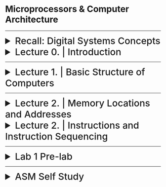 
# Microprocessors & Computer Architecture

---


<details>
  <summary style="font-size: 30px; font-weight: 500; cursor: pointer;">Recall: Digital Systems Concepts</summary>
  

  Multiplexer, Adders (Half & Full)
  Transistors, Flip Flops, Latches

  General information about registers

</details>


<details>
  <summary style="font-size: 30px; font-weight: 500; cursor: pointer;">Lecture 0. | Introduction</summary>
  
## Basic Info & Textbook :
**Computer Organization and Embedded Systems, 6th Edition**
- Authors: Carl Hamacher, Zvonko Vranesic, Safwat Zaky, Naraig
Manjikian,
- Publisher: McGraw‐Hill , 2011

| Category    | Weight   |
|-------------|----------|
| Quizzes     | 10%      |
| Assignments | 10%      |
| Labs        | 15%      |
| Midterm     | 20%      |
| Final       | 45%      |

#### Quizzes:
• Lockdown browser will be used in quizzes.
• Expect a quiz every week. *(I will drop the lowest quiz mark)*
#### Tutorial Assignments:
• There will be assignment in almost every tutorial
#### Midterm:
• will be on **Oct. 4th** during the class time.
• No midterm deferral, marks will be added to the final exam

---

#### ** Course Overview: **

- Introduction to Computer Architecture:
    - CPU, ALU, I/O devices, Busses and Memory – RAM and ROM;
    - RISC vs. CISC architecture;
    - Assembly language programming using a microprocessor and the Hardware/Software Development Tool;
    - Register block and associated registers;
- Microcontroller systems: Interrupt, timer, memory, clock and reset generation
- Analog to Digital conversion (A/D) and Serial Communication Interface Systems.


---

| Week of  | Topic                               | Other Info                |
|----------|-------------------------------------|---------------------------|
| Sep. 05  | Introduction                        |                           |
| Sep. 11  | Basic Structure of Computers        |                           |
| Sep. 18  | Introduction to Microcontrollers    |                           |
| Sep. 25  | Instruction Set Architecture        |                           |
| Oct. 02  | Instruction Set Architecture Midterm| Midterm **( October. 4th )**    |
| Oct. 09  | Fall Study Week                     |                           |
| Oct. 16  | Basic Input/output                  |                           |
| Oct. 23  | Software                            |                           |
| Oct. 30  | Pipelining                          |                           |
| Nov. 06  | Memory Hierarchy                    |                           |
| Nov. 13  | Computer Arithmetic                  |                           |
| Nov. 20  | Serial Communication Interface Systems|                       |
| Nov. 27  | A/D converters, Review              |                           |


</details>

---

<details>
  <summary style="font-size: 30px; font-weight: 500; cursor: pointer;">Lecture 1. | Basic Structure of Computers</summary>

**Computers just add numbers, most important circuit in any given Computer System**

| Computer Types                      | Description |
|-------------------------------------------|----------------------------------------------------------------------------------------------------------------------------------------------------------------------------|
| **Embedded Computers**             | - Integrated into a larger device or system for monitoring and control of physical processes.<br> - Used for specific purposes, e.g., industrial automation, appliances, telecommunication, and vehicles. |
| **Personal Computers (PCs)**       | - Widespread use in homes, education, and offices.<br> - Support various applications: computation, document preparation, design, entertainment, communication, and internet browsing.<br><br> **Classifications:** Desktop, Workstation, Portable/Notebook. |
| **Servers and Enterprise Systems** | - Large computers shared by many users over networks.<br> - Host large databases and provide information processing for organizations.                                                          |
| **Supercomputers and Grid Computers** | - Offer highest performance, used in demanding computations (e.g., weather forecasting, engineering, science).<br> - Expensive and large.<br> - Grid computers are cost-effective, using distributed networked PCs and storage. |
| **Cloud Computing**                | - Users access distributed computing and storage resources via the internet.<br> - Operated as a utility, charging on a pay-as-you-use basis.                                               |

<br>

![MPCA](./static/mpca_1.png)

*Every Computer has a CPU *(Central Processing Unit)*

CPU's can have multiple cores.

### Functional Units
---
**Input:**

Computers accept coded information through input units.

*Example devices:* Keyboard, Trackpad, Mouse, Mic, Camera, Communication Lines (Network)

**Output:**

It's function is to send processed results, out to the world.


*Example devices:* Text & Graphical Displays, Printers, LCD Displays, LEDs

Some Devices provide Input & Ouput like *Touch Screen Displays*!

**Memory Unit:**

It's function is to storage programs and data

Stores data in flipflops **(1 flipflop = 1 bit)**

*Classes of Storage:*
- Primary Memory
- Cache Memory
- Secondary Memory

### Classes of Storage (explained):

**Interconnection Network**

The actual "Flow" of how data is working to preform operations.

**Primary (Main) memory**

Main Memory (RAM), after you turn it off, flipflops will loose their contents.


**Cache Memory**

It is an adjunct to main memory to facilitate high instruction execution rate.

It is a smaller faster RAM unit that is used to hold sections of a program that are currently being executed, along with any associated data.

Cache is tightly coupled with the processor and is usually contained on the
same integrated‐circuit chip

- *Speeds up Processing, Speeds up READ/WRITE*
- *Cache takes small amount of Data from RAM, and uses it for the CPU's current task*

**Secondary Memory**

External Storage (Hard-Disk) usually an SSD now.


**Arithmetic and Logic Unit (ALU):**

Does Additional, has `add`
Does Multiplication, has `mul`

Does Logic Other Operations *(bit-shift, jump)*

**Control Unit:**

ALU & Control Unit make up the processor

It's function is to "Control" everyone, Oh this needs an addition? Give it to the Adder!

**Relies on timing** heavily! Programs need to be ran in order to work properly.


**Processor is composed of:**
- Arithmetic and Logic circuits
- Timing and control circuits
- Registers

**NOTE:** Processors don't deal with the RAM Directly, they just interact with the *Cache Memory* which is constantly being pulled from RAM

Cache gets stored into Registers on CPU *(known as Processor Registers)*

---

### Basic Operational Concepts

![MPCA_3](./static/MCPA_3.png)

- Hardware, Lowest Level, can't operation without system Software

- Systems Software, Utilities that are really commonly used so the developper doesn't have to define every fn. *(Keyboard Inputs, STD IN, STD OUT, etc...)*

- Applications Software, the programs you write, to solve specific problems... *(Ontop of the Systems Software)*


#### Instructions and Programs:

An **instruction** specifies an operation & the location of it's data operands.

A **32-bit** word typically holds one encoded instruction.

---

![MPCA4](./static/MCPA_4.png)

Just for `C = A + B`

Load R2 (Register 2), A *Loads in 32-bits from Address A, 4 bytes*
Load R3 (Register 3), B *Loads in 32-bits from Address B, 4 bytes*

ADD R4 (Register 4), than adds R2 & R3 *With Addition, you activate the "Adder" circuit, and you'll get a result in temporary Register*

STORE R4 (Register 4) *Store the actual memory to Address C*

**LOAD** > Load from Memory
**STORE** > Store to Memory

Here we assumed that **A** & **B** where already loaded in, that's why we are just "Loading" it in.

---

![MPCA](./static/MCPA_5.png)

**Program Counter (PC)** : Has the Address of the Instruction to be ran Next. Since it's sequentially going down the list of Instructions.

**Instruction Register (IR)** : Holds the current Instruction(s), The IR is connected to all the Control Circuitry *(MUX, Adders, etc...)*

**Control circuits** and the arithmetic and logic unit (ALU) fetch and execute
instructions

**The processor-memory interface** is a circuit which manages the transfer of data between the main memory and the processor

**Registers** are Hyper-specific parts of the CPU, whereas the **Cache** Just takes in Memory from the RAM, for Quick Access.

---

#### I/O Devices with CPU

Alot of I/O Devices have specific **Interrupt-Service Routine**

It acts very similar as the essential *Read* / *Write* Operations, the different is Interrupts; When is stuff actually being pressed, or clicked.

These **Interrupt Service Routines** are usually proprietary systems, that's why we need Hardware Drivers for some I/O Devices 

---

#### Number Representation and Arithmetic Operations




</details>

---

<details>
<summary style="font-size: 30px; font-weight: 500; cursor: pointer;">Lecture 2. | Memory Locations and Addresses</summary>

- Memory consists of many **Millions** of cells
- Each cell holds **1 bit** of information. *(HI or LOW)*
- Memory size set by **k** (number of address bits)
- A "word" is a group of **n** bits
  - Word Length can be **16** to **64** bits.

**Memory** is a collection of consecutive words of the size specified by the Word Length.

Each Memory **byte** has distinct address

![MPCA_2](./static/MPCA_2.png)

Numbers **0** to **2^k − 1** are used as addresses
for successive locations in the memory.

Data is sent to Memory via an **ADDRESS BUS** Which is a Multiplexer (MUX) with **n** inputs.

Some Processors are 32bit, meaning each **Word Length** is 32 bits

**BYTE** : 8 bit
**Word** : ranges from 16 to 64 bits

Address Assignments per byte *( byte-adressable )*

![m10](./static/mpca_10.png)

#### Big & Little Endian Addressing:

**Big Endian** addressing; assigns lower addresses to more significant *(leftmost)* bytes of word.

**Little Endian** addressing; assigns lower addresses to less significant *(right-most)* bytes of word.

`450` in Binary: `0b111000010` (Length: 9 bits)

HIGHER ORDER BYTE: `00000001`
LOWER ORDER BYTE: `11000010`

![m11](./static/mpca_11.png)

**NOTE** here `x000001C2` is stored in Big Endian in Memory

![m12](./static/mpca_12.png)

#### Word Alignment:
- Number of bytes per word is normally a power of 2
- Word locations have aligned addresses if they begin at byte addresses that are multiples of the number of bytes in a word
![m13](./static/mpca_13.png)

#### Memory Operations

- In a computer, both the instructions that tell the program what to do and the data that the program works with are stored in the memory.

- When the computer wants to carry out an instruction, it needs to bring the part of memory that holds that instruction into the processor.

- Similarly, if the computer needs to work with data or store results, it has to move that data between the memory and the processor.

There are two main operations that involve the memory:
  - **Read**: This is when the computer retrieves information from the memory.
  - **Write**: This is when the computer puts information into the memory.

---

**Read Operation: Three Steps (Using Specified Registers)**

1. Load the address into the Memory Address Register (MAR).
2. Issue a read control signal ("0") by the CPU.
3. After the memory delay, load the word into the Memory Data Register (MDR).

**Example:**

Suppose you have a computer program that needs to read a value from memory. Let's say you want to read the value at memory address 1000.

   - Load 1000 into the Memory Address Register (MAR).
   - CPU sends a read control signal ("0").
   - After a short delay, the value stored at memory address 1000 is loaded into the Memory Data Register (MDR).

**Write Operation: Three Steps (Using Specified Registers)**

1. Load the new word into the Memory Data Register (MDR) by the CPU, and also load the address where the word should be stored into the Memory Address Register (MAR).
2. Issue a write control signal ("1") by the CPU.
3. After the memory delay, store the word from the MDR into the desired location in memory.

**Example:**

Let's say you want to write the value 42 into memory address 2000 in your computer's memory.

   - Load 42 into the Memory Data Register (MDR) and load 2000 into the Memory Address Register (MAR).
   - CPU sends a write control signal ("1").
   - After a short delay, the value 42 is stored at memory address 2000 in the computer's memory.

</details>

<details>
  <summary style="font-size: 30px; font-weight: 500; cursor: pointer;">Lecture 2. | Instructions and Instruction Sequencing</summary>

- Tasks like Adding two numbers, Testing for conditionals, I/O (keyboard input, screen output)

- Computer must be able to do four types of operations; 
  - Data Transfer between memory and processor registers
  - Arithmetic and logic operations on data
  - Program sequencing and control
  - I/O transfers

### Register Transfer Notation (RTN)

* RTN is used to describe hardware-level data transfers and operations
* Possible locations that may be involved in such transfers are:
  * Memory locations
  * Processor registers
  * Registers in the I/O subsystem
* We identify such locations symbolically with convenient names such as:
  * Names that represent the addresses of memory location may be LOC, PLACE, A, or VAR2
  * Predefined names for the processor registers may be R0, R1, ...
  * Registers in the I/O subsystem may be identified by names such as DATAIN or OUTSTATUS

* Use [...] to denote contents of a location
* Use ← to denote transfer to a destination
  * Example: R2 ← [LOC]
    * Transfer from LOC in memory to register R2
* RTN can be extended to also show arithmetic operations involving locations
  * Example: R4 ← [R2] + [R3]
    * Add the contents of registers R2 and R3, place the sum in register R4
* Right-hand expression always denotes a value
* Left-hand side is the name of the location where the value to be placed.
* The words “transfer” and “move” mean “copy”
  * Transferring data from a source location A to a destination location B means that the contents of location A are read and then written into location B.
  * In this operation, only the contents of the destination will change.
Instructions and Instruction Sequencing

#### Assembly-Language Notation

  * It is needed to represent machine instructions and programs
  * It is called Assembly language
  * Example: the assembly-language instructions are:
    * Load R2, LOC → R2 ← [LOC]
    * Add R4, R2, R3 → R4 ← [R2] + [R3]
  * An instruction specifies the desired operation and the operands that are involved
  * Examples in this chapter will use English words for the operations (e.g., Load, Store, and Add). This helps emphasize fundamental concepts
  * Commercial processors use mnemonics, usually abbreviations (e.g., LD, ST, and ADD)
  * Mnemonics differ from processor to processor

---

Lec 2 ; Page. 16+ TODO
</details>

---

<details>
  <summary style="font-size: 30px; font-weight: 500; cursor: pointer;">Lab 1 Pre-lab</summary>

https://cpulator.01xz.net/

**Your preparation should include the following:**
Derive the machine code representation for the instruction `blt r7, r8, LOOP`:

![mpl_1](./static/MPL_1.png)

Looks like a Branch Statement that checks **branch if less than (signed)** checks if a signed number is lesser than another signed number.

If the value in `r7` is less than the value in `r8` *(signed comparison)*, then the program will branch to the label **LOOP**.


</details>

---

<details>
  <summary style="font-size: 30px; font-weight: 500; cursor: pointer;">ASM Self Study</summary>
</details>